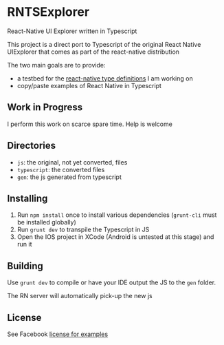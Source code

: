 RNTSExplorer
============

React-Native UI Explorer written in Typescript

This project is a direct port to Typescript of the original React Native UIExplorer that comes as part of the react-native distribution

The two main goals are to provide:

 - a testbed for the [react-native type definitions](https://github.com/DefinitelyTyped/DefinitelyTyped/tree/master/react-native) I am working on
 - copy/paste examples of React Native in Typescript


Work in Progress
----------------

 I perform this work on scarce spare time.
 Help is welcome
 
 
Directories
-----------
 
  - `js`: the original, not yet converted, files
  - `typescript`: the converted files
  - `gen`: the js generated from typescript
 

Installing
----------

 1. Run `npm install` once to install various dependencies (`grunt-cli` must be installed globally)
 2. Run `grunt dev` to transpile the Typescript in JS
 3. Open the IOS project in XCode (Android is untested at this stage) and run it

 
Building
--------
 
 Use `grunt dev` to compile or have your IDE output the JS to the `gen` folder.
 
 The RN server will automatically pick-up the new js
 
 
License
-------
 
 See Facebook [license for examples](https://github.com/facebook/react-native/blob/master/LICENSE-examples) 